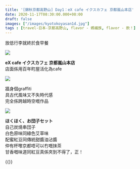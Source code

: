 ```yaml
---
title: '[錦秋京都高野山] Day1：eX cafe イクスカフェ 京都嵐山本店'
date: 2020-11-17T08:30:00.000+08:00
draft: false
images: ["/images/kyotokoyasan1d.jpg"]
tags : [travel-日本-京都高野山, flavor - 螞蟻族, flavor - 飲！]
---
```


放低行李就終於食早餐  

![](/images/kyotokoyasan1d1.jpg)

**eX cafe イクスカフェ 京都嵐山本店**  
店面係用百年町屋活化為cafe  

![](/images/kyotokoyasan1d2.jpg)

牆身個graffiti  
具古代風味又不失時代感  
完全係跨越時空嘅作品  

![](/images/kyotokoyasan1d.jpg)

**ほくほく、お団子セット**  
自己炭燒串団子  
白色原味同綠色艾草味  
配蜜紅豆同傳統甜醬油沾醬  
仲有杯嚟京都唔可以冇嘅抹茶  
甘香嘅味道同紅豆真係夾到不得了，正！  
  
  
  
{{<kyotokoyasan>}}  
